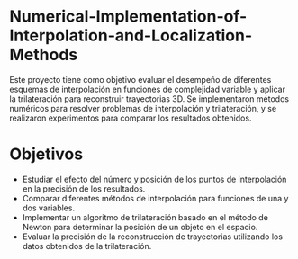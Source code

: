 # Numerical-Implementation-of-Interpolation-and-Localization-Methods

Este proyecto tiene como objetivo evaluar el desempeño de diferentes esquemas de interpolación en funciones de complejidad variable y aplicar la trilateración para reconstruir trayectorias 3D. Se implementaron métodos numéricos para resolver problemas de interpolación y trilateración, y se realizaron experimentos para comparar los resultados obtenidos.

# Objetivos

* Estudiar el efecto del número y posición de los puntos de interpolación en la precisión de los resultados.
* Comparar diferentes métodos de interpolación para funciones de una y dos variables.
* Implementar un algoritmo de trilateración basado en el método de Newton para determinar la posición de un objeto en el espacio.
* Evaluar la precisión de la reconstrucción de trayectorias utilizando los datos obtenidos de la trilateración.
